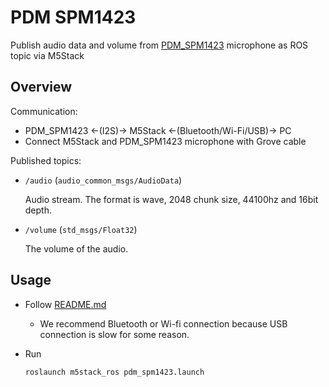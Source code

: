 # PDM SPM1423

Publish audio data and volume from [PDM_SPM1423](https://shop.m5stack.com/products/pdm-microphone-unit-spm1423) microphone as ROS topic via M5Stack

## Overview

Communication:

- PDM_SPM1423 <-(I2S)-> M5Stack <-(Bluetooth/Wi-Fi/USB)-> PC
- Connect M5Stack and PDM_SPM1423 microphone with Grove cable

Published topics:

- `/audio` (`audio_common_msgs/AudioData`)

  Audio stream. The format is wave, 2048 chunk size, 44100hz and 16bit depth.

- `/volume` (`std_msgs/Float32`)

  The volume of the audio.

## Usage

- Follow [README.md](https://github.com/jsk-ros-pkg/jsk_3rdparty/tree/master/m5stack_ros)
  - We recommend Bluetooth or Wi-fi connection because USB connection is slow for some reason.

- Run

  ```bash
  roslaunch m5stack_ros pdm_spm1423.launch
  ```
